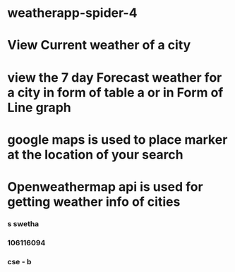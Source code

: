 # weatherapp-spider-4
# View Current weather of a city
# view the 7 day Forecast weather for a city in form of table a or in Form of Line graph
# google maps is used to place marker at the location of your search
# Openweathermap api is used for getting weather info of cities

### s swetha
### 106116094
### cse - b
